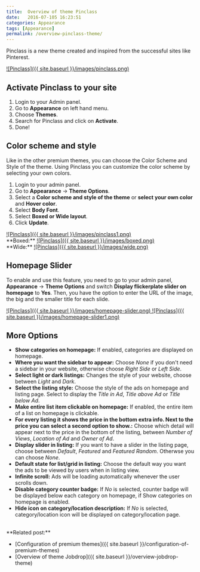 ```yaml
---
title:  Overview of theme Pinclass
date:   2016-07-105 16:23:51
categories: Appearance
tags: [Appearance]
permalink: /overview-pinclass-theme/
---
```

Pinclass is a new theme created and inspired from the successful sites like Pinterest.

<a href="{{ site.baseurl }}/images/pinclass.png" class="thumbnail gallery-item" data-gallery>
![Pinclass]({{ site.baseurl }}/images/pinclass.png) 
</a>

## Activate Pinclass to your site

1. Login to your Admin panel.
2. Go to **Appearance** on left hand menu.
3. Choose **Themes**.
4. Search for Pinclass and click on **Activate**.
5. Done!


## Color scheme and style

Like in the other premium themes, you can choose the Color Scheme and Style of the theme. Using Pinclass you can customize the color scheme by selecting your own colors.

1. Login to your admin panel.
2. Go to **Appearance** -> **Theme Options**.
3. Select a **Color scheme and style of the theme** or **select your own color** and **Hover color**.
4. Select **Body Font**.
5. Select **Boxed or Wide layout**.
6. Click **Update**.

<a href="{{ site.baseurl }}/images/pinclass1.png" class="thumbnail gallery-item" data-gallery>
![Pinclass]({{ site.baseurl }}/images/pinclass1.png) 
</a>

<br>
**Boxed:**

<a href="{{ site.baseurl }}/images/boxed.png" class="thumbnail gallery-item" data-gallery>
![Pinclass]({{ site.baseurl }}/images/boxed.png) 
</a>

<br>
**Wide:**

<a href="{{ site.baseurl }}/images/wide.png" class="thumbnail gallery-item" data-gallery>
![Pinclass]({{ site.baseurl }}/images/wide.png) 
</a>

## Homepage Slider

To enable and use this feature, you need to go to your admin panel, **Appearance** -> **Theme Options** and switch **Display flickerplate slider on homepage** to **Yes**. Then, you have the option to enter the URL of the image, the big and the smaller title for each slide.

<a href="{{ site.baseurl }}/images/homepage-slider.png" class="thumbnail gallery-item" data-gallery>
![Pinclass]({{ site.baseurl }}/images/homepage-slider.png) 
</a>

<a href="{{ site.baseurl }}/images/homepage-slider1.png" class="thumbnail gallery-item" data-gallery>
![Pinclass]({{ site.baseurl }}/images/homepage-slider1.png) 
</a>

## More Options

+ **Show categories on homepage:** If enabled, categories are displayed on homepage.
+ **Where you want the sidebar to appear:** Choose _None_ if you don't need a sidebar in your website, otherwise choose _Right Side_ or _Left Side_.
+ **Select light or dark listings:** Changes the style of your website, choose between _Light_ and _Dark_.
+ **Select the listing style:** Choose the style of the ads on homepage and listing page. Select to display the _Title in Ad_, _Title above Ad_ or _Title below Ad_.
+ **Make entire list item clickable on homepage:** If enabled, the entire item of a list on homepage is clickable.
+ **For every listing it shows the price in the bottom extra info. Next to the price you can select a second option to show.:** Choose which detail will appear next to the price in the bottom of the listing, between _Number of Views_, _Location of Ad_ and _Owner of Ad_.
+ **Display slider in listing:** If you want to have a slider in the listing page, choose between _Default_, _Featured_ and _Featured Random_. Otherwse you can choose _None_.
+ **Default state for list/grid in listing:** Choose the default way you want the ads to be viewed by users when in listing view.
+ **Infinite scroll:** Ads will be loading automatically whenever the user scrolls down.
+ **Disable category counter badge:** If _No_ is selected, counter badge will be displayed below each category on homepage, if Show categories on homepage is enabled.
+ **Hide icon on category/location description:** If _No_ is selected, category/location icon will be displayed on category/location page.


<br>
**Related post:**

* [Configuration of premium themes]({{ site.baseurl }}/configuration-of-premium-themes)
* [Overview of theme Jobdrop]({{ site.baseurl }}/overview-jobdrop-theme)



